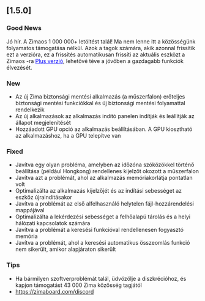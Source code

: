 ## [1.5.0]
### Good News
Jó hír. A Zimaos 1 000 000+ letöltést talál! Ma nem lenne itt a közösségünk folyamatos támogatása nélkül. Azok a tagok számára, akik azonnal frissítik ezt a verzióra, ez a frissítés automatikusan frissíti az aktuális eszközt a Zimaos -ra <a href="https://www.zimaspace.com/zimaos/pricing" target="_blank" style="color:blue">Plus verzió</a>, lehetővé téve a jövőben a gazdagabb funkciók élvezését.
### New
- Az új Zima biztonsági mentési alkalmazás (a műszerfalon) erőteljes biztonsági mentési funkciókkal és új biztonsági mentési folyamattal rendelkezik
- Az új alkalmazások az alkalmazás indító panelen indítják és leállítják az állapot megjelenítését
- Hozzáadott GPU opció az alkalmazás beállításában. A GPU kiosztható az alkalmazáshoz, ha a GPU telepítve van
### Fixed
- Javítva egy olyan probléma, amelyben az időzóna szóközökkel történő beállítása (például Hongkong) rendellenes kijelzőt okozott a műszerfalon
- Javítva azt a problémát, ahol az alkalmazás memóriakorlátja pontatlan volt
- Optimalizálta az alkalmazás kijelzőjét és az indítási sebességet az eszköz újraindításakor
- Javítva a problémát az első alfelhasználó helytelen fájl-hozzárendelési mappájával
- Optimalizálta a lekérdezési sebességet a felhőalapú tárolás és a helyi hálózati kapcsolatok számára
- Javítva a problémát a keresési funkcióval rendellenesen fogyasztó memória
- Javítva a problémát, ahol a keresési automatikus összeomlás funkció nem sikerült, amikor alapjáraton sikerült
### Tips
- Ha bármilyen szoftverproblémát talál, üdvözölje a diszkrécióhoz, és kapjon támogatást 43 000 Zima közösség tagjától
- <a href = "https://zimaboard.com/discord" Target = "_ üres" style = "color: kék"> https://zimaboard.com/discord </a>
